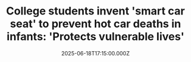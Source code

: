 ---
title: "College students invent 'smart car seat' to prevent hot car deaths in infants: 'Protects vulnerable lives'"
date: 2025-06-18T17:15:00.000Z
category: Human Kindness
externalLink: "https://www.goodgoodgood.co/articles/smart-car-seat-prevents-hot-car-deaths"
image: ""
excerpt: "The project started as a graduation requirement for three LSU seniors and grew into something much more meaningful.…"
---